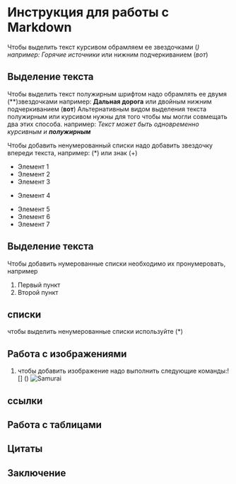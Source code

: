 # Инструкция для работы с Markdown
Чтобы выделить текст курсивом обрамляем ее звездочками (*) например: Горячие источники* или нижним подчеркиванием (_вот_)
## Выделение текста
Чтобы выделить текст полужирным шрифтом надо обрамлять ее двумя (**)звездочками например: **Дальная дорога** или двойным нижним подчеркиванием (__вот__)
Альтернативным видом выделения текста полужирным или курсивом нужны для того чтобы мы могли совмещать два этих способа. например: _Текст может быть одновременно курсивным и **полужирным**_

Чтобы добавить ненумерованный списки надо добавить звездочку впереди текста, например: (*) или знак (+)
* Элемент 1
* Элемент 2
* Элемент 3
+ Элемент 4
* Элемент 5
* Элемент 6
* Элемент 7

## Выделение текста
Чтобы добавить нумерованные списки необходимо их пронумеровать, например 
1. Первый пункт
2. Второй пункт

## списки
чтобы выделить ненумерованные списки используйте (*)
## Работа с изображениями

1. чтобы добавить изображение надо выполнить следующие команды:![] ()
![Samurai](Samurai.jpg)



## ссылки

## Работа с таблицами

## Цитаты

## Заключение